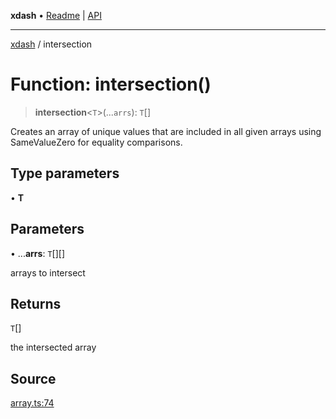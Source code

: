 **xdash** • [Readme](../README.md) \| [API](../globals.md)

***

[xdash](../README.md) / intersection

# Function: intersection()

> **intersection**\<`T`\>(...`arrs`): `T`[]

Creates an array of unique values that are included in all given arrays using SameValueZero for equality comparisons.

## Type parameters

• **T**

## Parameters

• ...**arrs**: `T`[][]

arrays to intersect

## Returns

`T`[]

the intersected array

## Source

[array.ts:74](https://github.com/shtse8/xdash/blob/55c7e43/src/array.ts#L74)
